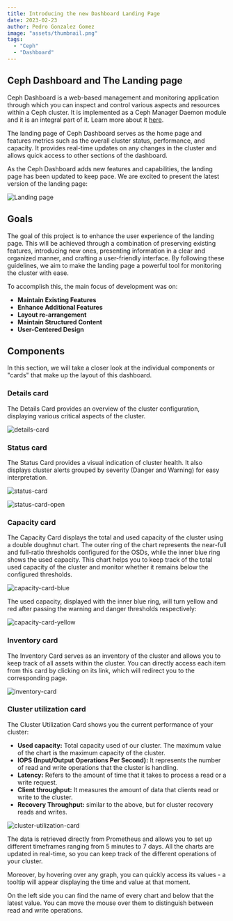 ```yaml
---
title: Introducing the new Dashboard Landing Page
date: 2023-02-23
author: Pedro Gonzalez Gomez
image: "assets/thumbnail.png"
tags:
  - "Ceph"
  - "Dashboard"
---
```


## Ceph Dashboard and The Landing page

Ceph Dashboard is a web-based management and monitoring application through which you can inspect and control various aspects and resources within a Ceph cluster. It is implemented as a Ceph Manager Daemon module and it is an integral part of it. Learn more about it [here](https://docs.ceph.com/en/quincy/mgr/dashboard/#overview).

The landing page of Ceph Dashboard serves as the home page and features metrics such as the overall cluster status, performance, and capacity. It provides real-time updates on any changes in the cluster and allows quick access to other sections of the dashboard.

As the Ceph Dashboard adds new features and capabilities, the landing page has been updated to keep pace. We are excited to present the latest version of the landing page:

![Landing page](assets/landing-page.png)

## Goals

The goal of this project is to enhance the user experience of the landing page. This will be achieved through a combination of preserving existing features, introducing new ones, presenting information in a clear and organized manner, and crafting a user-friendly interface. By following these guidelines, we aim to make the landing page a powerful tool for monitoring the cluster with ease.

To accomplish this, the main focus of development was on:

- **Maintain Existing Features**
- **Enhance Additional Features**
- **Layout re-arrangement**
- **Maintain Structured Content**
- **User-Centered Design**

## Components

In this section, we will take a closer look at the individual components or "cards" that make up the layout of this dashboard.

### Details card

The Details Card provides an overview of the cluster configuration, displaying various critical aspects of the cluster.

![details-card](assets/details-card.png)

### Status card

The Status Card provides a visual indication of cluster health. It also displays cluster alerts grouped by severity (Danger and Warning) for easy interpretation.

![status-card](assets/status-card.png)

![status-card-open](assets/status-card-open.png)

### Capacity card

The Capacity Card displays the total and used capacity of the cluster using a double doughnut chart. The outer ring of the chart represents the near-full and full-ratio thresholds configured for the OSDs, while the inner blue ring shows the used capacity. This chart helps you to keep track of the total used capacity of the cluster and monitor whether it remains below the configured thresholds.

![capacity-card-blue](assets/capacity-card-blue.png)

The used capacity, displayed with the inner blue ring, will turn yellow and red after passing the warning and danger thresholds respectively:

![capacity-card-yellow](assets/capacity-card-yellow.png)

### Inventory card

The Inventory Card serves as an inventory of the cluster and allows you to keep track of all assets within the cluster. You can directly access each item from this card by clicking on its link, which will redirect you to the corresponding page.

![inventory-card](assets/inventory-card.png)

### Cluster utilization card

The Cluster Utilization Card shows you the current performance of your cluster:

- **Used capacity:** Total capacity used of our cluster. The maximum value of the chart is the maximum capacity of the cluster.
- **IOPS (Input/Output Operations Per Second):** It represents the number of read and write operations that the cluster is handling.
- **Latency:** Refers to the amount of time that it takes to process a read or a write request.
- **Client throughput:** It measures the amount of data that clients read or write to the cluster.
- **Recovery Throughput:** similar to the above, but for cluster recovery reads and writes.

![cluster-utilization-card](assets/cluster-utilization-card.png)

The data is retrieved directly from Prometheus and allows you to set up different timeframes ranging from 5 minutes to 7 days.
All the charts are updated in real-time, so you can keep track of the different operations of your cluster.

Moreover, by hovering over any graph, you can quickly access its values - a tooltip will appear displaying the time and value at that moment.

On the left side you can find the name of every chart and below that the latest value. You can move the mouse over them to distinguish between read and write operations.
